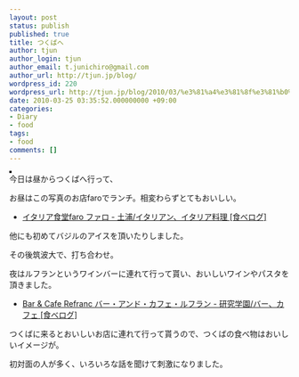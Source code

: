 ```yaml
---
layout: post
status: publish
published: true
title: つくばへ
author: tjun
author_login: tjun
author_email: t.junichiro@gmail.com
author_url: http://tjun.jp/blog/
wordpress_id: 220
wordpress_url: http://tjun.jp/blog/2010/03/%e3%81%a4%e3%81%8f%e3%81%b0%e3%81%b8/
date: 2010-03-25 03:35:52.000000000 +09:00
categories:
- Diary
- food
tags:
- food
comments: []
---
```

<a href="http://www.flickr.com/photos/taka-jun/4459843417/" title="photo sharing"><img src="http://farm5.static.flickr.com/4054/4459843417_d94a02d722_m.jpg" alt="" style="border: solid 2px #000000;" /></a>
<br />
今日は昼からつくばへ行って、

お昼はこの写真のお店faroでランチ。相変わらずとてもおいしい。

<ul>
	<li><a href="http://r.tabelog.com/ibaraki/A0802/A080202/8000262/">イタリア食堂faro ファロ - 土浦/イタリアン、イタリア料理 [食べログ]</a></li>
</ul>



他にも初めてバジルのアイスを頂いたりしました。

その後筑波大で、打ち合わせ。


夜はルフランというワインバーに連れて行って貰い、おいしいワインやパスタを頂きました。

<ul>
	<li><a href="http://r.tabelog.com/ibaraki/A0802/A080201/8000267/">Bar &amp; Cafe Refranc バー・アンド・カフェ・ルフラン - 研究学園/バー、カフェ [食べログ]</a></li>
</ul>



つくばに来るとおいしいお店に連れて行って貰うので、つくばの食べ物はおいしいイメージが。


初対面の人が多く、いろいろな話を聞けて刺激になりました。
